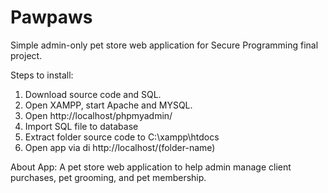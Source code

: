 # Pawpaws
Simple admin-only pet store web application for Secure Programming final project.

Steps to install:

1. Download source code and SQL.
2. Open XAMPP, start Apache and MYSQL.
3. Open http://localhost/phpmyadmin/
4. Import SQL file to database
5. Extract folder source code to C:\xampp\htdocs
6. Open app via di http://localhost/(folder-name)

About App:
A pet store web application to help admin manage client purchases, pet grooming, and pet membership.
